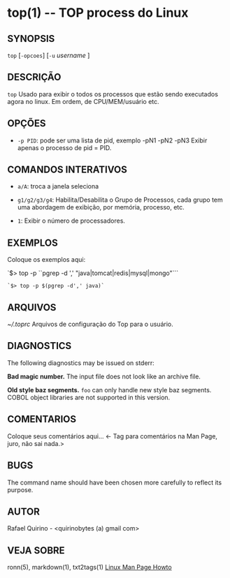top(1) -- TOP process do Linux
===============================================


SYNOPSIS
--------

`top` [`-opcoes`] [`-u` *username* ]

DESCRIÇÃO
---------

`top` Usado para exibir o todos os processos que estão sendo executados agora no linux. Em ordem, de CPU/MEM/usuário etc.

OPÇÕES
------

* `-p PID`: pode ser uma lista de pid, exemplo -pN1 -pN2 -pN3
  Exibir apenas o processo de pid = PID.


COMANDOS INTERATIVOS
--------------------

* `a/A`: troca a janela seleciona

* `g1/g2/g3/g4`: Habilita/Desabilita o Grupo de Processos, cada grupo tem uma abordagem de exibição, por memória, processo, etc.

* `1`: Exibir o número de processadores.


EXEMPLOS
--------

Coloque os exemplos aqui:

   `$> top -p ``pgrep -d ',' "java|tomcat|redis|mysql|mongo"```

	`$> top -p $(pgrep -d',' java)`

ARQUIVOS
--------

*~/.toprc*
  Arquivos de configuração do Top para o usuário.

DIAGNOSTICS
-----------

The following diagnostics may be issued on stderr:

**Bad magic number.**
  The input file does not look like an archive file.

**Old style baz segments.**
  `foo` can only handle new style baz segments. COBOL object libraries are not
  supported in this version.

COMENTARIOS
-----------

Coloque seus comentários aqui...
<- Tag para comentários na Man Page, juro, não sai nada.>

BUGS
----

The command name should have been chosen more carefully to reflect its
purpose.

AUTOR
-----

Rafael Quirino - <quirinobytes (a) gmail com>

VEJA SOBRE
----------

ronn(5), markdown(1), txt2tags(1) [Linux Man Page Howto](
http://www.schweikhardt.net/man_page_howto.html)
